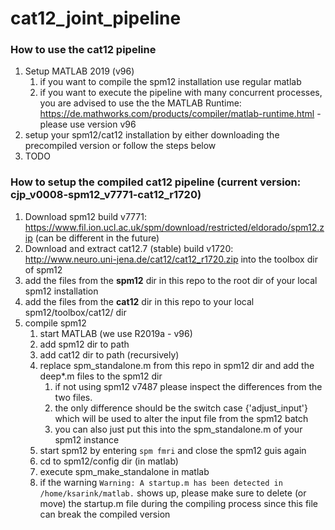 # cat12_joint_pipeline

### How to use the cat12 pipeline

1. Setup MATLAB 2019 (v96)
   1. if you want to compile the spm12 installation use regular matlab
   2. if you want to execute the pipeline with many concurrent processes, you are advised to use the the MATLAB Runtime: https://de.mathworks.com/products/compiler/matlab-runtime.html - please use version v96
2. setup your spm12/cat12 installation by either downloading the precompiled version or follow the steps below
3. TODO

### How to setup the compiled cat12 pipeline (current version: cjp_v0008-spm12_v7771-cat12_r1720)
1. Download spm12 build v7771: https://www.fil.ion.ucl.ac.uk/spm/download/restricted/eldorado/spm12.zip (can be different in the future)
2. Download and extract cat12.7 (stable) build v1720: http://www.neuro.uni-jena.de/cat12/cat12_r1720.zip into the toolbox dir of spm12
3. add the files from the **spm12** dir in this repo to the root dir of your local spm12 installation 
4. add the files from the **cat12** dir in this repo to your local spm12/toolbox/cat12/ dir
5. compile spm12
   1. start MATLAB (we use R2019a - v96)
   2. add spm12 dir to path
   3. add cat12 dir to path (recursively)
   4. replace spm_standalone.m from this repo in spm12 dir and add the deep*.m files to the spm12 dir
      1. if not using spm12 v7487 please inspect the differences from the two files. 
      2. the only difference should be the switch case {'adjust_input'} which will be used to alter the input file from the spm12 batch
      3. you can also just put this into the spm_standalone.m of your spm12 instance
   5. start spm12 by entering `spm fmri` and close the spm12 guis again
   6. cd to spm12/config dir (in matlab)
   7. execute spm_make_standalone in matlab
   8. if the warning `Warning: A startup.m has been detected in /home/ksarink/matlab.` shows up, please make sure to delete (or move) the startup.m file during the compiling process since this file can break the compiled version
